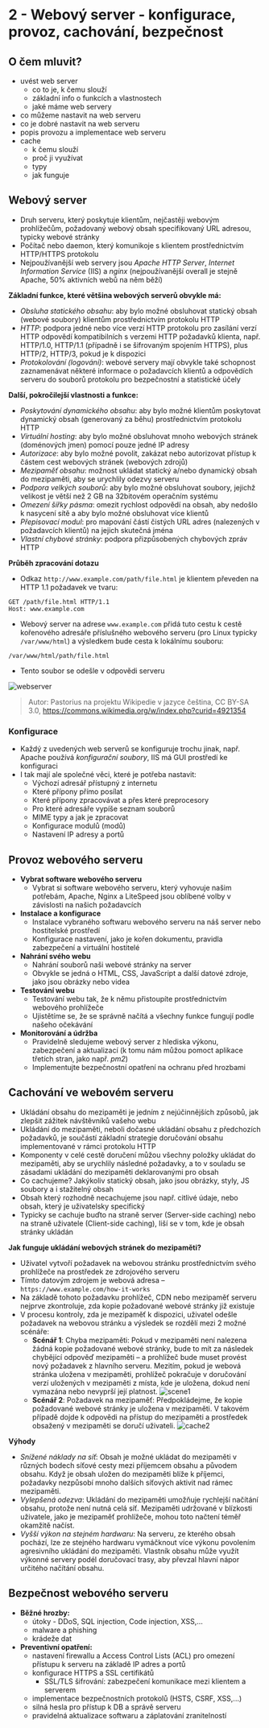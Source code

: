 # 2 - Webový server - konfigurace, provoz, cachování, bezpečnost

## O čem mluvit?

- uvést web server
  - co to je, k čemu slouží
  - základní info o funkcích a vlastnostech
  - jaké máme web servery
- co můžeme nastavit na web serveru
- co je dobré nastavit na web serveru
- popis provozu a implementace web serveru
- cache
  - k čemu slouží
  - proč ji využívat
  - typy
  - jak funguje

## Webový server

- Druh serveru, který poskytuje klientům, nejčastěji webovým prohlížečům, požadovaný webový obsah specifikovaný URL adresou, typicky webové stránky
- Počítač nebo daemon, který komunikoje s klientem prostřednictvím HTTP/HTTPS protokolu
- Nejpoužívanější web servery jsou _Apache HTTP Server_, _Internet Information Service_ (IIS) a _nginx_ (nejpoužívanější overall je stejně Apache, 50% aktivních webů na něm běží)

**Základní funkce, které většina webových serverů obvykle má:**

- _Obsluha statického obsahu_: aby bylo možné obsluhovat statický obsah (webové soubory) klientům prostřednictvím protokolu HTTP
- _HTTP_: podpora jedné nebo více verzí HTTP protokolu pro zasílání verzí HTTP odpovědí kompatibilních s verzemi HTTP požadavků klienta, např. HTTP/1.0, HTTP/1.1 (případně i se šifrovaným spojením HTTPS), plus HTTP/2, HTTP/3, pokud je k dispozici
- _Protokolování (logování)_: webové servery mají obvykle také schopnost zaznamenávat některé informace o požadavcích klientů a odpovědích serveru do souborů protokolu pro bezpečnostní a statistické účely

**Další, pokročilejší vlastnosti a funkce:**

- _Poskytování dynamického obsahu_: aby bylo možné klientům poskytovat dynamický obsah (generovaný za běhu) prostřednictvím protokolu HTTP
- _Virtuální hosting_: aby bylo možné obsluhovat mnoho webových stránek (doménových jmen) pomocí pouze jedné IP adresy
- _Autorizace_: aby bylo možné povolit, zakázat nebo autorizovat přístup k částem cest webových stránek (webových zdrojů)
- _Mezipaměť obsahu_: možnost ukládat statický a/nebo dynamický obsah do mezipaměti, aby se urychlily odezvy serveru
- _Podpora velkých souborů_: aby bylo možné obsluhovat soubory, jejichž velikost je větší než 2 GB na 32bitovém operačním systému
- _Omezení šířky pásma_: omezit rychlost odpovědí na obsah, aby nedošlo k nasycení sítě a aby bylo možné obsluhovat více klientů
- _Přepisovací modul_: pro mapování částí čistých URL adres (nalezených v požadavcích klientů) na jejich skutečná jména
- _Vlastní chybové stránky_: podpora přizpůsobených chybových zpráv HTTP

**Průběh zpracování dotazu**

- Odkaz `http://www.example.com/path/file.html` je klientem převeden na HTTP 1.1 požadavek ve tvaru:

```
GET /path/file.html HTTP/1.1
Host: www.example.com
```

- Webový server na adrese `www.example.com` přidá tuto cestu k cestě kořenového adresáře příslušného webového serveru (pro Linux typicky `/var/www/html`) a výsledkem bude cesta k lokálnímu souboru:

```
/var/www/html/path/file.html
```

- Tento soubor se odešle v odpovědi serveru

![webserver](https://github.com/oschl-git/jecna-wa-maturita/blob/main/images/02_webserver.jpg)

> Autor: Pastorius na projektu Wikipedie v jazyce čeština, CC BY-SA 3.0, https://commons.wikimedia.org/w/index.php?curid=4921354

### Konfigurace

- Každý z uvedených web serverů se konfiguruje trochu jinak, např. Apache používá _konfigurační soubory_, IIS má GUI prostředí ke konfiguraci
- I tak mají ale společné věci, které je potřeba nastavit:
  - Výchozí adresář přístupný z internetu
  - Které přípony přímo posílat
  - Které přípony zpracovávat a přes které preprocesory
  - Pro které adresáře vypíše seznam souborů
  - MIME typy a jak je zpracovat
  - Konfigurace modulů (modů)
  - Nastavení IP adresy a portů

## Provoz webového serveru

- **Vybrat software webového serveru**
  - Vybrat si software webového serveru, který vyhovuje našim potřebám, Apache, Nginx a LiteSpeed jsou oblíbené volby v závislosti na našich požadavcích
- **Instalace a konfigurace**
  - Instalace vybraného softwaru webového serveru na náš server nebo hostitelské prostředí
  - Konfigurace nastavení, jako je kořen dokumentu, pravidla zabezpečení a virtuální hostitelé
- **Nahrání svého webu**
  - Nahrání souborů naši webové stránky na server
  - Obvykle se jedná o HTML, CSS, JavaScript a další datové zdroje, jako jsou obrázky nebo videa
- **Testování webu**
  - Testování webu tak, že k němu přistoupíte prostřednictvím webového prohlížeče
  - Ujistětíme se, že se správně načítá a všechny funkce fungují podle našeho očekávání
- **Monitorování a údržba**
  - Pravidelně sledujeme webový server z hlediska výkonu, zabezpečení a aktualizací (k tomu nám můžou pomoct aplikace třetích stran, jako např. _pm2_)
  - Implementujte bezpečnostní opatření na ochranu před hrozbami

## Cachování ve webovém serveru

- Ukládání obsahu do mezipaměti je jedním z nejúčinnějších způsobů, jak zlepšit zážitek návštěvníků vašeho webu
- Ukládání do mezipaměti, neboli dočasné ukládání obsahu z předchozích požadavků, je součástí základní strategie doručování obsahu implementované v rámci protokolu HTTP
- Komponenty v celé cestě doručení můžou všechny položky ukládat do mezipaměti, aby se urychlily následné požadavky, a to v souladu se zásadami ukládání do mezipaměti deklarovanými pro obsah
- Co cachujeme? Jakýkoliv statický obsah, jako jsou obrázky, styly, JS soubory a i stažitelný obsah
- Obsah který rozhodně necachujeme jsou např. citlivé údaje, nebo obsah, který je uživatelsky specifický
- Typicky se cachuje buďto na straně server (Server-side caching) nebo na straně uživatele (Client-side caching), liší se v tom, kde je obsah stránky ukládán

**Jak funguje ukládání webových stránek do mezipaměti?**

- Uživatel vytvoří požadavek na webovou stránku prostřednictvím svého prohlížeče na prostředek ze zdrojového serveru
- Tímto datovým zdrojem je webová adresa – `https://www.example.com/how-it-works`
- Na základě tohoto požadavku prohlížeč, CDN nebo mezipaměť serveru nejprve zkontroluje, zda kopie požadované webové stránky již existuje
- V procesu kontroly, zda je mezipaměť k dispozici, uživatel odešle požadavek na webovou stránku a výsledek se rozdělí mezi 2 možné scénáře:
  - **Scénář 1**: Chyba mezipaměti: Pokud v mezipaměti není nalezena žádná kopie požadované webové stránky, bude to mít za následek chybějící odpověď mezipaměti – a prohlížeč bude muset provést nový požadavek z hlavního serveru. Mezitím, pokud je webová stránka uložena v mezipaměti, prohlížeč pokračuje v doručování verzí uložených v mezipaměti z místa, kde je uložena, dokud není vymazána nebo nevyprší její platnost.
    ![scene1](https://github.com/oschl-git/jecna-wa-maturita/blob/main/images/02_cache1.png)
  - **Scénář 2**: Požadavek na mezipaměť: Předpokládejme, že kopie požadované webové stránky je uložena v mezipaměti. V takovém případě dojde k odpovědi na přístup do mezipaměti a prostředek obsažený v mezipaměti se doručí uživateli.
    ![cache2](https://github.com/oschl-git/jecna-wa-maturita/blob/main/images/02_cache2.png)

**Výhody**

- _Snížené náklady na síť_: Obsah je možné ukládat do mezipaměti v různých bodech síťové cesty mezi příjemcem obsahu a původem obsahu. Když je obsah uložen do mezipaměti blíže k příjemci, požadavky nezpůsobí mnoho dalších síťových aktivit nad rámec mezipaměti.
- _Vylepšená odezva_: Ukládání do mezipaměti umožňuje rychlejší načítání obsahu, protože není nutná celá síť. Mezipaměti udržované v blízkosti uživatele, jako je mezipaměť prohlížeče, mohou toto načtení téměř okamžitě načíst.
- _Vyšší výkon na stejném hardwaru_: Na serveru, ze kterého obsah pochází, lze ze stejného hardwaru vymáčknout více výkonu povolením agresivního ukládání do mezipaměti. Vlastník obsahu může využít výkonné servery podél doručovací trasy, aby převzal hlavní nápor určitého načítání obsahu.

## Bezpečnost webového serveru

- **Běžné hrozby:**
  - útoky - DDoS, SQL injection, Code injection, XSS,...
  - malware a phishing
  - krádeže dat
- **Preventivní opatření:**
  - nastavení firewallu a Access Control Lists (ACL) pro omezení přístupu k serveru na základě IP adres a portů
  - konfigurace HTTPS a SSL certifikátů
    - SSL/TLS šifrování: zabezpečení komunikace mezi klientem a serverem
  - implementace bezpečnostních protokolů (HSTS, CSRF, XSS,...)
  - silná hesla pro přístup k DB a správě serveru
  - pravidelná aktualizace softwaru a záplatování zranitelností
